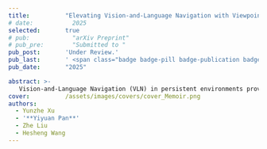 ```yaml
---
title:          "Elevating Vision-and-Language Navigation with Viewpoint-Level Episodic Simulation and Memory"
# date:           2025
selected:       true
# pub:            "arXiv Preprint"
# pub_pre:        "Submitted to "
pub_post:       'Under Review.'
pub_last:       ' <span class="badge badge-pill badge-publication badge-success">Power Pitch</span>'
pub_date:       "2025"

abstract: >-
   Vision-and-Language Navigation (VLN) in persistent environments provides opportunities for agents to learn from experiences, yet effectively exploiting and organizing episodic memories remains challenging. We introduce Memoir, an agent that uniquely leverages world model simulation to retrieve episodic memories written to specific viewpoints. The world model serves dual purposes: it models agent intent through imagination to guide memory retrieval, while also providing memory representations for past experiences. Our work also introduces a comprehensive memory architecture combining observation memory for visual cues and navigation memory for navigation patterns. Memoir proves its feasibility with two types of advanced VLN settings: iterative and collaborative navigation. Experiments on the IR2R benchmark demonstrate that Memoir achieves a 7% improvement in success rate over the baseline method. Evaluations in multi-agent scenarios also validate its effectiveness in real-time experience sharing across agents.
cover:          /assets/images/covers/cover_Memoir.png
authors:
  - Yunzhe Xu
  - '**Yiyuan Pan**'
  - Zhe Liu
  - Hesheng Wang
---
```

